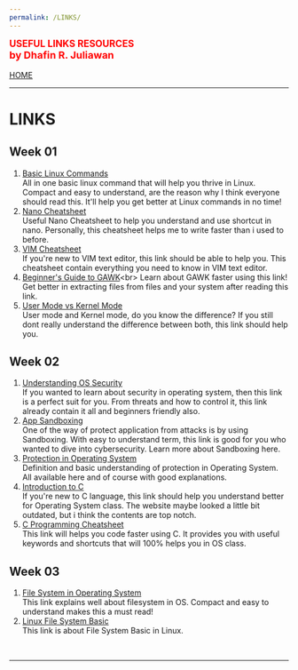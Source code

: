 ```yaml
---
permalink: /LINKS/
---
```

<span style="color:red; font-weight:bold; font-size:larger;">USEFUL LINKS RESOURCES</span><br>
<span style="color:red; font-weight:bold; font-size:large;">by Dhafin R. Juliawan</span>
<br><br>
[HOME](https://dhafinn.github.io/os222)
<br>
<hr>

# LINKS

## Week 01
1. [Basic Linux Commands](https://linuxopsys.com/topics/basic-linux-commands)<br>
All in one basic linux command that will help you thrive in Linux.
Compact and easy to understand, are the reason why I think everyone should read this.
It'll help you get better at Linux commands in no time!<br>
2. [Nano Cheatsheet](http://www.cheat-sheets.org/saved-copy/Nano_Cheat_Sheet.pdf)<br>
Useful Nano Cheatsheet to help you understand and use shortcut in nano.
Personally, this cheatsheet helps me to write faster than i used to before. <br>
3. [VIM Cheatsheet](https://devhints.io/vim)<br>
If you're new to VIM text editor, this link should be able to help you. 
This cheatsheet contain everything you need to know in VIM text editor.<br>
4. [Beginner's Guide to GAWK](https://www.redhat.com/sysadmin/beginners-guide-gawk#:~:text=gawk%20is%20the%20GNU%20implementation,text%20data%20organized%20in%20columns.)<br>
Learn about GAWK faster using this link! Get better in extracting files from files and your system
after reading this link. <br>
5. [User Mode vs Kernel Mode](https://www.baeldung.com/cs/user-kernel-modes)<br>
User mode and Kernel mode, do you know the difference? 
If you still dont really understand the difference between both, this link should help you.<br>

## Week 02
1. [Understanding OS Security](https://www.hysolate.com/learn/sandboxing/understanding-os-security-threats-and-security-controls/)<br>
If you wanted to learn about security in operating system, then this link is a perfect suit for you.
From threats and how to control it, this link already contain it all and beginners friendly also.<br>
2. [App Sandboxing](https://www.hysolate.com/learn/sandboxing/what-is-app-sandboxing/)<br>
One of the way of protect application from attacks is by using Sandboxing. 
With easy to understand term, this link is good for you who wanted to dive into cybersecurity.
Learn more about Sandboxing here.<br>
3. [Protection in Operating System](https://www.javatpoint.com/protection-in-operating-system)<br>
Definition and basic understanding of protection in Operating System. 
All available here and of course with good explanations.<br>
4. [Introduction to C](https://www.cprogramming.com/tutorial/c/lesson1.html)<br>
If you're new to C language, this link should help you understand better for Operating System class.
The website maybe looked a little bit outdated, but i think the contents are top notch. <br>
5. [C Programming Cheatsheet](https://dev.to/codelyf/c-programming-cheat-sheet-3h4d)<br>
This link will helps you code faster using C. It provides you with useful keywords and shortcuts
that will 100% helps you in OS class.<br>

## Week 03
1. [File System in Operating System](https://www.geeksforgeeks.org/file-systems-in-operating-system/)<br>
This link explains well about filesystem in OS. 
Compact and easy to understand makes this a must read!<br>
2. [Linux File System Basic](https://www.tutorialspoint.com/unix/unix-file-system.htm)<br>
This link is about File System Basic in Linux. <br>
 
<br>
<hr>


